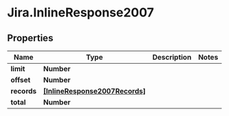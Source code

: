 # Jira.InlineResponse2007

## Properties

Name | Type | Description | Notes
------------ | ------------- | ------------- | -------------
**limit** | **Number** |  | 
**offset** | **Number** |  | 
**records** | [**[InlineResponse2007Records]**](InlineResponse2007Records.md) |  | 
**total** | **Number** |  | 


